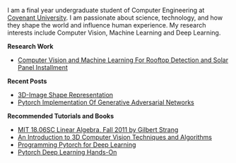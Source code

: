 <!-- <img width="500" height="600" alt="Screenshot 2020-11-21 at 11 06 31 PM" class="center" src="https://user-images.githubusercontent.com/52134849/102693761-38d68600-421d-11eb-8682-e245919f1eb9.jpg"> -->


I am a final year undergraduate student of Computer Engineering at [Covenant University](https://www.covenantuniversity.edu.ng/). I am passionate about science, technology, and how they shape the world and influence human experience. My research interests include Computer Vision, Machine Learning and Deep Learning.

**Research Work**
* [Computer Vision and Machine Learning For Rooftop Detection and Solar Panel Installment](http://www.omdena.com/projects/ai-solar)


**Recent Posts**
* [3D-Image Shape Representation](https://olaleyeayoola.medium.com/3d-image-shape-representation-e2ba8af3c259)
* [Pytorch Implementation Of Generative Adversarial Networks](http://ai.techdev.fun/index.php/2020/05/12/pytorch-implementation-of-generative-adversarial-networks/)


**Recommended Tutorials and Books**
* [MIT 18.06SC Linear Algebra, Fall 2011 by Gilbert Strang](https://www.youtube.com/playlist?list=PL221E2BBF13BECF6C)
* [An Introduction to 3D Computer Vision Techniques and Algorithms](https://www.wiley.com/en-us/An+Introduction+to+3D+Computer+Vision+Techniques+and+Algorithms-p-9781119964476)
* [Programming Pytorch for Deep Learning](https://www.oreilly.com/library/view/programming-pytorch-for/9781492045342/)
* [Pytorch Deep Learning Hands-On](https://www.packtpub.com/big-data-and-business-intelligence/hands-deep-learning-pytorch)

